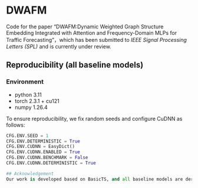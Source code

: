 # DWAFM

Code for the paper “DWAFM:Dynamic Weighted Graph Structure Embedding Integrated with Attention and Frequency-Domain MLPs for Traffic Forecasting”，which has been submitted to *IEEE Signal Processing Letters (SPL)* and is currently under review.  

## Reproducibility (all baseline models)

### Environment
- python 3.11 
- torch 2.3.1  + cu121
- numpy 1.26.4

To ensure reproducibility, we fix random seeds and configure CuDNN as follows:

```python
CFG.ENV.SEED = 1
CFG.ENV.DETERMINISTIC = True
CFG.ENV.CUDNN = EasyDict()
CFG.ENV.CUDNN.ENABLED = True
CFG.ENV.CUDNN.BENCHMARK = False
CFG.ENV.CUDNN.DETERMINISTIC = True

## Acknowledgement
Our work is developed based on BasicTS, and all baseline models are derived from: [https://github.com/GestaltCogTeam/BasicTS](https://github.com/GestaltCogTeam/BasicTS)
